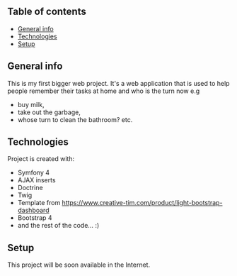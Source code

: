 ## Table of contents
* [General info](#general-info)
* [Technologies](#technologies)
* [Setup](#setup)

## General info
This is my first bigger web project.
It's a web application that is used to help people remember their tasks at home and who is the turn now e.g
- buy milk,
- take out the garbage,
- whose turn to clean the bathroom? etc.
	
## Technologies
Project is created with:
* Symfony 4
* AJAX inserts
* Doctrine
* Twig
* Template from https://www.creative-tim.com/product/light-bootstrap-dashboard
* Bootstrap 4
* and the rest of the code... :)
	
## Setup
This project will be soon available in the Internet.
